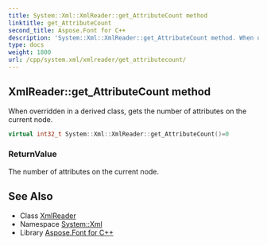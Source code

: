 ```yaml
---
title: System::Xml::XmlReader::get_AttributeCount method
linktitle: get_AttributeCount
second_title: Aspose.Font for C++
description: 'System::Xml::XmlReader::get_AttributeCount method. When overridden in a derived class, gets the number of attributes on the current node in C++.'
type: docs
weight: 1800
url: /cpp/system.xml/xmlreader/get_attributecount/
---
```

## XmlReader::get_AttributeCount method


When overridden in a derived class, gets the number of attributes on the current node.

```cpp
virtual int32_t System::Xml::XmlReader::get_AttributeCount()=0
```


### ReturnValue

The number of attributes on the current node.

## See Also

* Class [XmlReader](../)
* Namespace [System::Xml](../../)
* Library [Aspose.Font for C++](../../../)
